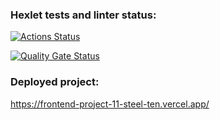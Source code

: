 ### Hexlet tests and linter status:
[![Actions Status](https://github.com/Droletor/frontend-project-11/actions/workflows/hexlet-check.yml/badge.svg)](https://github.com/Droletor/frontend-project-11/actions)

[![Quality Gate Status](https://sonarcloud.io/api/project_badges/measure?project=Droletor_frontend-project-11&metric=alert_status)](https://sonarcloud.io/summary/new_code?id=Droletor_frontend-project-11)

### Deployed project:
https://frontend-project-11-steel-ten.vercel.app/